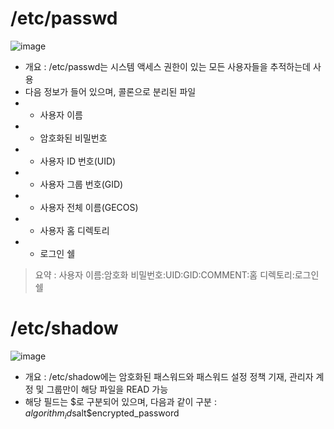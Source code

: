 /etc/passwd
===========
  ![image](https://user-images.githubusercontent.com/70207093/184074633-76a32665-131b-4c93-adb2-e80860bf9cbc.png)
* 개요 : /etc/passwd는 시스템 액세스 권한이 있는 모든 사용자들을 추적하는데 사용
* 다음 정보가 들어 있으며, 콜론으로 분리된 파일
* * 사용자 이름
* * 암호화된 비밀번호
* * 사용자 ID 번호(UID)
* * 사용자 그룹 번호(GID)
* * 사용자 전체 이름(GECOS)
* * 사용자 홈 디렉토리
* * 로그인 쉘
> 요약 : 사용자 이름:암호화 비밀번호:UID:GID:COMMENT:홈 디렉토리:로그인 쉘

/etc/shadow
===========
  ![image](https://user-images.githubusercontent.com/70207093/184075825-7878f383-834f-4df7-923a-757b54599bf0.png)
* 개요 : /etc/shadow에는 암호화된 패스워드와 패스워드 설정 정책 기재, 관리자 계정 및 그룹만이 해당 파일을 READ 가능
* 해당 필드는 $로 구분되어 있으며, 다음과 같이 구분 : $algorithm_id$salt$encrypted_password
